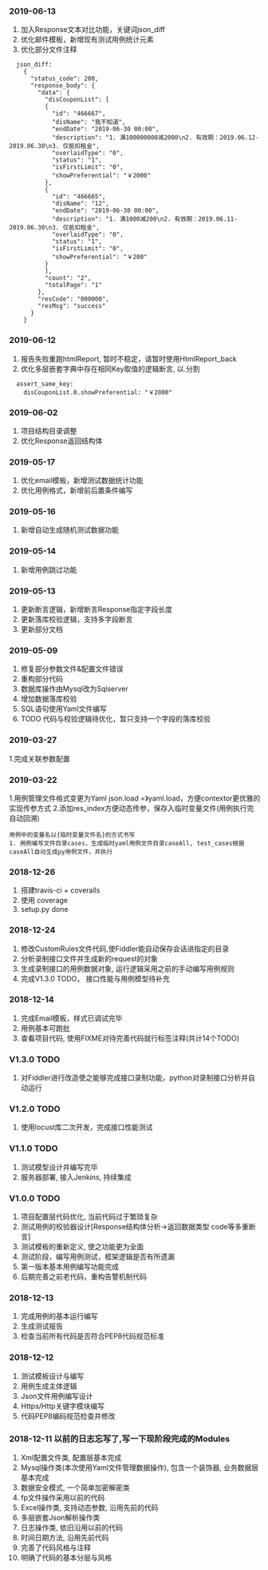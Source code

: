### 2019-06-13
1. 加入Response文本对比功能，关键词json_diff
2. 优化邮件模板，新增现有测试用例统计元素
3. 优化部分文件注释
```示例
  json_diff:
    {
      "status_code": 200,
      "response_body": {
        "data": {
          "disCouponList": [
          {
            "id": "466667",
            "disName": "我不知道",
            "endDate": "2019-06-30 00:00",
            "description": "1. 满100000000减2000\n2. 有效期：2019.06.12-2019.06.30\n3. 仅抵扣租金",
            "overlaidType": "0",
            "status": "1",
            "isFirstLimit": "0",
            "showPreferential": "￥2000"
          },
          {
            "id": "466665",
            "disName": "12",
            "endDate": "2019-06-30 00:00",
            "description": "1. 满1000减200\n2. 有效期：2019.06.11-2019.06.30\n3. 仅抵扣租金",
            "overlaidType": "0",
            "status": "1",
            "isFirstLimit": "0",
            "showPreferential": "￥200"
          }
          ],
          "count": "2",
          "totalPage": "1"
        },
        "resCode": "000000",
        "resMsg": "success"
      }
    }
```


### 2019-06-12
1. 报告失败重跑htmlReport, 暂时不稳定，请暂时使用HtmlReport_back
2. 优化多层嵌套字典中存在相同Key取值的逻辑断言, 以.分割
```示例
  assert_same_key:
    disCouponList.0.showPreferential: "￥2000"
```


### 2019-06-02
1. 项目结构目录调整
2. 优化Response返回结构体


### 2019-05-17
1. 优化email模板，新增测试数据统计功能
2. 优化用例格式，新增前后置条件编写


### 2019-05-16
1. 新增自动生成随机测试数据功能


### 2019-05-14
1. 新增用例跳过功能


### 2019-05-13
1. 更新断言逻辑，新增断言Response指定字段长度
2. 更新落库校验逻辑，支持多字段断言
3. 更新部分文档


### 2019-05-09
1. 修复部分参数文件&配置文件错误
2. 重构部分代码
3. 数据库操作由Mysql改为Sqlserver
4. 增加数据落库校验
5. SQL语句使用Yaml文件编写
6. TODO 代码与校验逻辑待优化，暂只支持一个字段的落库校验


### 2019-03-27
1.完成关联参数配置


### 2019-03-22
1.用例管理文件格式变更为Yaml  json.load =》yaml.load，方便contextor更优雅的实现传参方式
2.添加res_index方便动态传参，保存入临时变量文件(用例执行完自动回溯)
```text
用例中的变量名以{临时变量文件名}的方式书写
1. 用例编写文件目录cases，生成临时yaml用例文件目录caseAll, test_cases根据caseAll自动生成py用例文件，并执行
```

### 2018-12-26
1. 搭建travis-ci + coveralls
2. 使用 coverage
3. setup.py done


### 2018-12-24
1. 修改CustomRules文件代码,使Fiddler能自动保存会话进指定的目录
2. 分析录制接口文件并生成新的request的对象
3. 生成录制接口的用例数据对象, 运行逻辑采用之前的手动编写用例规则
4. 完成V1.3.0 TODO， 接口性能与用例模型待补充


### 2018-12-14
1. 完成Email模板，样式已调试完毕
2. 用例基本可跑批
3. 查看项目代码, 使用FIXME对待完善代码就行标签注释(共计14个TODO)


### V1.3.0 TODO
1. 对Fiddler进行改造使之能够完成接口录制功能，python对录制接口分析并自动运行


### V1.2.0 TODO
1. 使用locust库二次开发，完成接口性能测试


### V1.1.0 TODO
1. 测试模型设计并编写完毕
2. 服务器部署, 接入Jenkins, 持续集成


### V1.0.0 TODO
1. 项目配置层代码优化, 当前代码过于繁琐复杂
2. 测试用例的校验器设计[Response结构体分析->返回数据类型 code等多重断言]
3. 测试模板的重新定义, 使之功能更为全面
4. 测试阶段，编写用例测试，框架逻辑是否有所遗漏
5. 第一版本基本用例编写功能完成
6. 后期完善之前老代码，重构告警机制代码


### 2018-12-13
1. 完成用例的基本运行编写
2. 生成测试报告
3. 检查当前所有代码是否符合PEP8代码规范标准


### 2018-12-12
1. 测试模板设计与编写
2. 用例生成主体逻辑
3. Json文件用例编写设计
4. Https/Http关键字模块编写
5. 代码PEP8编码规范检查并修改


### 2018-12-11 以前的日志忘写了,写一下现阶段完成的Modules
1. Xml配置文件类, 配置层基本完成
2. Mysql操作类(本次使用Yaml文件管理数据操作), 包含一个装饰器, 业务数据层基本完成
3. 数据安全模式, 一个简单加密解密类
4. fp文件操作采用以前的代码
5. Excel操作类, 支持动态参数, 沿用先前的代码
6. 多层嵌套Json解析操作类
7. 日志操作类, 依旧沿用以前的代码
8. 时间日期方法, 沿用先前代码
9. 完善了代码风格与注释
10. 明确了代码的基本分层与风格
